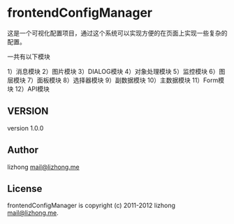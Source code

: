 frontendConfigManager
=====================

这是一个可视化配置项目，通过这个系统可以实现方便的在页面上实现一些复杂的配置。

一共有以下模块

1）消息模块
2）图片模块
3）DIALOG模块
4）对象处理模块
5）监控模块
6）图层模块
7）面板模块
8）选择器模块
9）副数据模块
10）主数据模块
11）Form模块
12）API模块


VERSION
-------
version 1.0.0


Author
------
lizhong <mail@lizhong.me>


License
-------

frontendConfigManager is copyright (c) 2011-2012 lizhong <mail@lizhong.me>.

